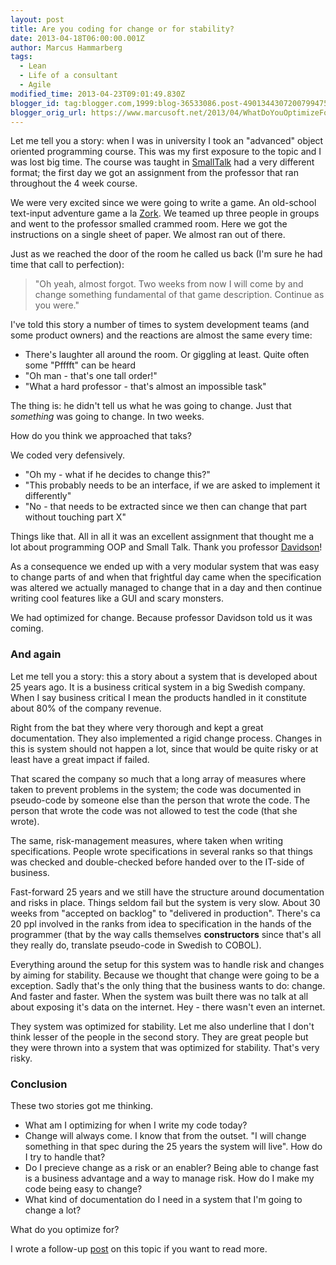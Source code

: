 ```yaml
---
layout: post
title: Are you coding for change or for stability?
date: 2013-04-18T06:00:00.001Z
author: Marcus Hammarberg
tags:
  - Lean
  - Life of a consultant
  - Agile
modified_time: 2013-04-23T09:01:49.830Z
blogger_id: tag:blogger.com,1999:blog-36533086.post-4901344307200799475
blogger_orig_url: https://www.marcusoft.net/2013/04/WhatDoYouOptimizeFor.html
---
```





Let me tell you a story: when I was in university I took an "advanced"
object oriented programming course. This was my first exposure to the
topic and I was lost big time. The course was taught in
[SmallTalk](http://en.wikipedia.org/wiki/Smalltalk) had a very different
format; the first day we got an assignment from the professor that ran
throughout the 4 week course.

We were very excited since we were going to write a game. An old-school
text-input adventure game a la
[Zork](http://en.wikipedia.org/wiki/File:Screenshot_of_Zork_running_on_Frotz_through_iTerm_2_on_Mac_OSX.png).
We teamed up three people in groups and went to the professor smalled
crammed room. Here we got the instructions on a single sheet of paper.
We almost ran out of there.

Just as we reached the door of the room he called us back (I'm sure he
had time that call to perfection):

> "Oh yeah, almost forgot. Two weeks from now I will come by and change
> something fundamental of that game description. Continue as you were."

I've told this story a number of times to system
development teams (and some product owners) and the reactions are almost
the same every time:

- There's laughter all around the room. Or giggling at least. Quite
    often some "Pfffft" can be heard
- "Oh man - that's one tall order!"
- "What a hard professor - that's almost an impossible task"

The thing is: he didn't tell us what he was going to change. Just that
*something* was going to change. In two weeks.

How do you think we approached that taks?

We coded very defensively.

- "Oh my - what if he decides to change this?"
- "This probably needs to be an interface, if we are asked to
    implement it differently"
- "No - that needs to be extracted since we then can change that part
    without touching part X"

Things like that. All in all it was an excellent assignment that thought
me a lot about programming OOP and Small Talk. Thank you professor
[Davidson](http://people.dsv.su.se/~alan/)!

As a consequence we ended up with a very modular system that was easy to
change parts of and when that frightful day came when the specification
was altered we actually managed to change that in a day and then
continue writing cool features like a GUI and scary monsters.

We had optimized for change. Because professor Davidson told us it was
coming.

### And again

Let me tell you a story: this a story about a system that is developed
about 25 years ago. It is a business critical system in a big Swedish
company. When I say business critical I mean the products handled in it
constitute about 80% of the company revenue.

Right from the bat they where very thorough and kept a great
documentation. They also implemented a rigid change process. Changes in
this is system should not happen a lot, since that would be quite risky
or at least have a great impact if failed.

That scared the company so much that a long array of measures where
taken to prevent problems in the system; the code was documented in
pseudo-code by someone else than the person that wrote the code. The
person that wrote the code was not allowed to test the code (that she
wrote).

The same, risk-management measures, where taken when writing
specifications. People wrote specifications in several ranks so that
things was checked and double-checked before handed over to the IT-side
of business.

Fast-forward 25 years and we still have the structure around
documentation and risks in place. Things seldom fail but the system is
very slow. About 30 weeks from "accepted on backlog" to "delivered in
production". There's ca 20 ppl involved in the ranks from idea to
specification in the hands of the programmer (that by the way calls
themselves **constructors** since that's all they really do, translate
pseudo-code in Swedish to COBOL).

Everything around the setup for this system was to handle risk and
changes by aiming for stability. Because we thought that change were
going to be a exception. Sadly that's the only thing that the business
wants to do: change. And faster and faster. When the system was built
there was no talk at all about exposing it's data on the internet. Hey -
there wasn't even an internet.

They system was optimized for stability.
Let me also underline that I don't think lesser of the people in the
second story. They are great people but they were thrown into a system
that was optimized for stability. That's very risky.

### Conclusion

These two stories got me thinking.

- What am I optimizing for when I write my code today?
- Change will always come. I know that from the outset. "I will change
    something in that spec during the 25 years the system will live".
    How do I try to handle that?
- Do I precieve change as a risk or an enabler? Being able to change
    fast is a business advantage and a way to manage risk. How do I make
    my code being easy to change?
- What kind of documentation do I need in a system that I'm going to
    change a lot?

What do you optimize for?

I wrote a follow-up
[post](https://www.marcusoft.net/2013/04/WhatDoYouOptimizeFor2.html) on
this topic if you want to read more.
